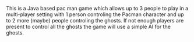 This is a Java based pac man game which allows up to 3 people to play in a multi-player setting with 1 person controling the Pacman character and up to 2 more (maybe) people controling the ghosts. If not enough players are present to control all the ghosts the game will use a simple AI for the ghosts.